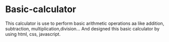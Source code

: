 # Basic-calculator
This calculator is use to perform basic arithmetic operations aa like addition, subtraction, multiplication,division... And designed this basic calculator by using html, css, javascript.
